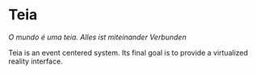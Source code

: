 # Teia

_O mundo é uma teia._
_Alles ist miteinander Verbunden_

Teia is an event centered system. Its final goal is to provide a virtualized reality interface.
